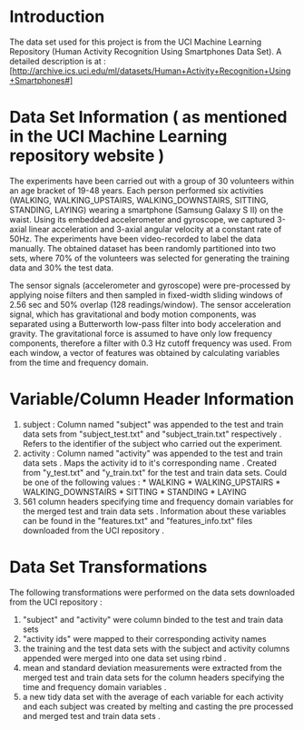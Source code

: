 # Introduction
The data set used for this project is from the UCI Machine Learning Repository (Human Activity Recognition Using Smartphones Data Set). A detailed description is at : [http://archive.ics.uci.edu/ml/datasets/Human+Activity+Recognition+Using+Smartphones#]

# Data Set Information ( as mentioned in the UCI Machine Learning repository website )
The experiments have been carried out with a group of 30 volunteers within an age bracket of 19-48 years. Each person performed six activities (WALKING, WALKING_UPSTAIRS, WALKING_DOWNSTAIRS, SITTING, STANDING, LAYING) wearing a smartphone (Samsung Galaxy S II) on the waist. Using its embedded accelerometer and gyroscope, we captured 3-axial linear acceleration and 3-axial angular velocity at a constant rate of 50Hz. The experiments have been video-recorded to label the data manually. The obtained dataset has been randomly partitioned into two sets, where 70% of the volunteers was selected for generating the training data and 30% the test data. 

The sensor signals (accelerometer and gyroscope) were pre-processed by applying noise filters and then sampled in fixed-width sliding windows of 2.56 sec and 50% overlap (128 readings/window). The sensor acceleration signal, which has gravitational and body motion components, was separated using a Butterworth low-pass filter into body acceleration and gravity. The gravitational force is assumed to have only low frequency components, therefore a filter with 0.3 Hz cutoff frequency was used. From each window, a vector of features was obtained by calculating variables from the time and frequency domain.

# Variable/Column Header Information 
1. subject : Column named "subject" was appended to the test and train data sets from "subject_test.txt" and "subject_train.txt" respectively . Refers to the identifier of the subject who carried out the experiment.
2. activity : Column named "activity" was appended to the test and train data sets . Maps the activity id to it's corresponding name . Created from "y_test.txt" and "y_train.txt" for the test and train data sets. Could be one of the following values :
       * WALKING
       * WALKING_UPSTAIRS
       * WALKING_DOWNSTAIRS
       * SITTING
       * STANDING
       * LAYING
3. 561 column headers specifying time and frequency domain variables for the merged test and train data sets . Information about these variables can be found in the "features.txt" and "features_info.txt" files downloaded from the UCI repository . 

# Data Set Transformations
The following transformations were performed on the data sets downloaded from the UCI repository :
1. "subject" and "activity" were column binded to the test and train data sets
2. "activity ids" were mapped to their corresponding activity names
3. the training and the test data sets with the subject and activity columns appended were merged into one data set using rbind .
4. mean and standard deviation measurements were extracted from the merged test and train data sets for the column headers specifying the time and frequency domain variables . 
5. a new tidy data set with the average of each variable for each activity and each subject was created by melting and casting the pre processed and merged test and train data sets . 
